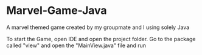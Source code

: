 # Marvel-Game-Java
A marvel themed game created by my groupmate and I using solely Java

To start the Game, open IDE and open the project folder.
Go to the package called "view" and open the "MainView.java" file and run

